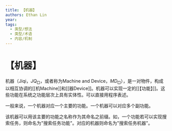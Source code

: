 ```yaml
---
title: 【机器】
authors: Ethan Lin
year:
tags:
  - 类型/想法 
  - 类型/术语 
  - 内容/机制 
---
```



# 【机器】







机器（Jiqi，$JQ_{\Box}$，或者称为Machine and Device，$MD_\Box$），是一对物件，构成以相互协调的[[机Machine]]和[[器Device]]。机器可以实现一定的[[【功能】]]。这些功能在系统之功能层次上具有实体性。可以直接用程序表述。

一般来说，一个机器对应一个主要的功能。一个机器可以对应多个副功能。

该机器可以用该主要的功能之名称作为其命名之前缀。如，一个功能若可以实现搜索任务，则命名为"搜索任务功能"。对应的机器则命名为"搜索任务机器"。
